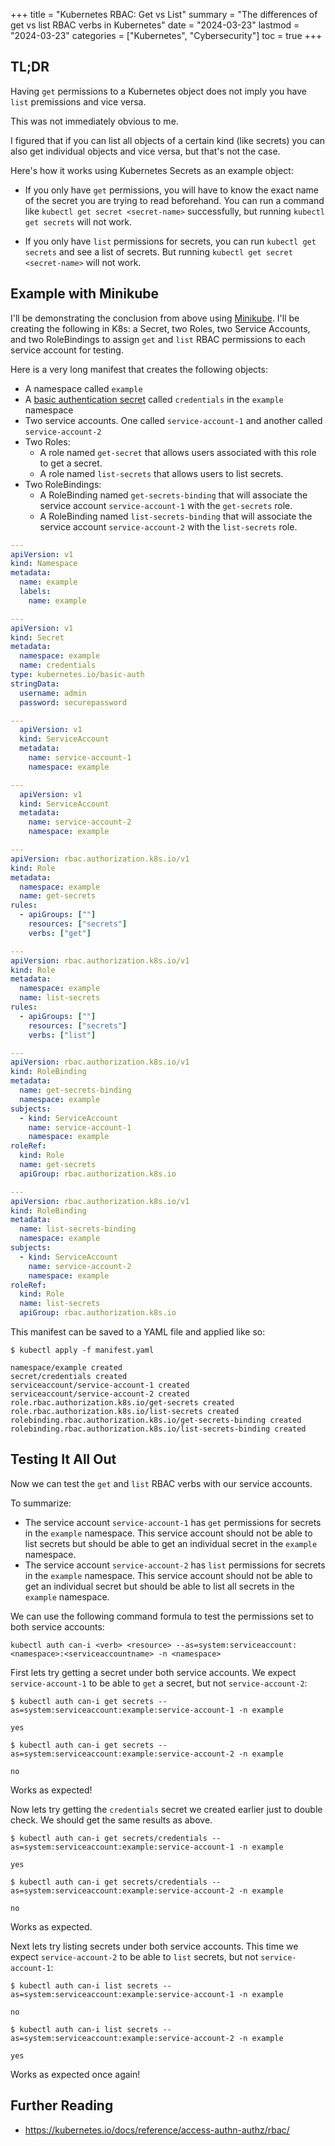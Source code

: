 +++
title = "Kubernetes RBAC: Get vs List"
summary = "The differences of get vs list RBAC verbs in Kubernetes"
date = "2024-03-23"
lastmod = "2024-03-23"
categories = ["Kubernetes", "Cybersecurity"]
toc = true
+++

## TL;DR

Having `get` permissions to a Kubernetes object does not imply you have `list` premissions and vice versa.

This was not immediately obvious to me.

I figured that if you can list all objects of a certain kind (like secrets) you can also get individual objects and vice versa, but that's not the case.

Here's how it works using Kubernetes Secrets as an example object:

- If you only have `get` permissions, you will have to know the exact name of the secret you are trying to read beforehand. You can run a command like `kubectl get secret <secret-name>` successfully, but running `kubectl get secrets` will not work.

- If you only have `list` permissions for secrets, you can run `kubectl get secrets` and see a list of secrets. But running `kubectl get secret <secret-name>` will not work.


## Example with Minikube

I'll be demonstrating the conclusion from above using [Minikube](https://minikube.sigs.k8s.io/docs/). I'll be creating the following in K8s: a Secret, two Roles, two Service Accounts, and two RoleBindings to assign `get` and `list` RBAC permissions to each service account for testing.

Here is a very long manifest that creates the following objects:
- A namespace called `example`
- A [basic authentication secret](https://kubernetes.io/docs/concepts/configuration/secret/#basic-authentication-secret) called `credentials` in the `example` namespace
- Two service accounts. One called `service-account-1` and another called `service-account-2`
- Two Roles:
  - A role named `get-secret` that allows users associated with this role to get a secret.
  - A role named `list-secrets` that allows users to list secrets.
- Two RoleBindings:
  - A RoleBinding named `get-secrets-binding` that will associate the service account `service-account-1` with the `get-secrets` role.
  - A RoleBinding named `list-secrets-binding` that will associate the service account `service-account-2` with the `list-secrets` role.


```yaml
---
apiVersion: v1
kind: Namespace
metadata:
  name: example
  labels:
    name: example

---
apiVersion: v1
kind: Secret
metadata:
  namespace: example
  name: credentials
type: kubernetes.io/basic-auth
stringData:
  username: admin
  password: securepassword

---
  apiVersion: v1
  kind: ServiceAccount
  metadata:
    name: service-account-1
    namespace: example

---
  apiVersion: v1
  kind: ServiceAccount
  metadata:
    name: service-account-2
    namespace: example

---
apiVersion: rbac.authorization.k8s.io/v1
kind: Role
metadata:
  namespace: example
  name: get-secrets
rules:
  - apiGroups: [""]
    resources: ["secrets"]
    verbs: ["get"]

---
apiVersion: rbac.authorization.k8s.io/v1
kind: Role
metadata:
  namespace: example
  name: list-secrets
rules:
  - apiGroups: [""]
    resources: ["secrets"]
    verbs: ["list"]

---
apiVersion: rbac.authorization.k8s.io/v1
kind: RoleBinding
metadata:
  name: get-secrets-binding
  namespace: example
subjects:
  - kind: ServiceAccount
    name: service-account-1
    namespace: example
roleRef:
  kind: Role
  name: get-secrets
  apiGroup: rbac.authorization.k8s.io

---
apiVersion: rbac.authorization.k8s.io/v1
kind: RoleBinding
metadata:
  name: list-secrets-binding
  namespace: example
subjects:
  - kind: ServiceAccount
    name: service-account-2
    namespace: example
roleRef:
  kind: Role
  name: list-secrets
  apiGroup: rbac.authorization.k8s.io
```

This manifest can be saved to a YAML file and applied like so:

```shell
$ kubectl apply -f manifest.yaml

namespace/example created
secret/credentials created
serviceaccount/service-account-1 created
serviceaccount/service-account-2 created
role.rbac.authorization.k8s.io/get-secrets created
role.rbac.authorization.k8s.io/list-secrets created
rolebinding.rbac.authorization.k8s.io/get-secrets-binding created
rolebinding.rbac.authorization.k8s.io/list-secrets-binding created
```

## Testing It All Out

Now we can test the `get` and `list` RBAC verbs with our service accounts.

To summarize:
- The service account `service-account-1` has `get` permissions for secrets in the `example` namespace. This service account should not be able to list secrets but should be able to get an individual secret in the `example` namespace.
- The service account `service-account-2` has `list` permissions for secrets in the `example` namespace. This service account should not be able to get an individual secret but should be able to list all secrets in the `example` namespace.

We can use the following command formula to test the permissions set to both service accounts:
```shell
kubectl auth can-i <verb> <resource> --as=system:serviceaccount:<namespace>:<serviceaccountname> -n <namespace>
```

First lets try getting a secret under both service accounts. We expect `service-account-1` to be able to `get` a secret, but not `service-account-2`:

```shell
$ kubectl auth can-i get secrets --as=system:serviceaccount:example:service-account-1 -n example

yes
```

```shell
$ kubectl auth can-i get secrets --as=system:serviceaccount:example:service-account-2 -n example

no
```

Works as expected!

Now lets try getting the `credentials` secret we created earlier just to double check. We should get the same results as above.

```shell
$ kubectl auth can-i get secrets/credentials --as=system:serviceaccount:example:service-account-1 -n example

yes
```

```shell
$ kubectl auth can-i get secrets/credentials --as=system:serviceaccount:example:service-account-2 -n example

no
```

Works as expected.

Next lets try listing secrets under both service accounts. This time we expect `service-account-2` to be able to `list` secrets, but not `service-account-1`:

```shell
$ kubectl auth can-i list secrets --as=system:serviceaccount:example:service-account-1 -n example

no
```

```shell
$ kubectl auth can-i list secrets --as=system:serviceaccount:example:service-account-2 -n example

yes
```

Works as expected once again!

## Further Reading
- https://kubernetes.io/docs/reference/access-authn-authz/rbac/
